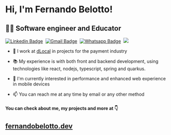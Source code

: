 

# Hi, I'm Fernando Belotto!
##  👨‍💻 Software engineer and Educator
[![Linkedin Badge](https://img.shields.io/badge/-LinkedIn-0077B5?style=flat&logo=Linkedin&logoColor=white&link=https://www.linkedin.com/in/fernando-gabriel-bosco/)](https://www.linkedin.com/in/fernando-gabriel-bosco/)&nbsp;
[![Gmail Badge](https://img.shields.io/badge/-Gmail-c5392a?style=flat&logo=Gmail&logoColor=white&link=mailto:fernando.bbosco@gmail.com)](mailto:fernando.bbosco@gmail.com)&nbsp;
[![Whatsapp Badge](https://img.shields.io/badge/-Whatsapp-2DB540?style=flat&labelColor=whatsapp&logo=whatsapp&logoColor=white&link=https://api.whatsapp.com/send?phone=5519997773727)](https://api.whatsapp.com/send?phone=5519997773727)&nbsp;
![](https://komarev.com/ghpvc/?username=fernandobelotto)

- 🚀  I work at [dLocal](https://dlocal.com) in projects for the payment industry

- 📚  My experience is with both front and backend development, using technologies like react, nodejs, typescript, spring and quarkus.

- 📝  I'm currently interested in performance and enhanced web experience in mobile devices

- 📫  You can reach me at any time by email or any other method


#### You can check about me, my projects and more at 👇
##  [fernandobelotto.dev](https://fernandobelotto.dev)
